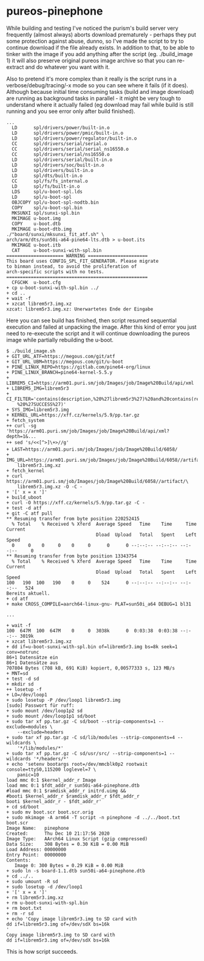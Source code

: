 # pureos-pinephone

While building and testing I've noticed the purism's build server very frequently (almost always) aborts download prematurely - perhaps they put some protection against abuse, dunno, so I've made the script to try to continue download if the file already exists. In addition to that, to be able to tinker with the image if you add anything after the script (eg. ./build_image 1) it will also preserve original pureos image archive so that you can re-extract and do whatever you want with it.

Also to pretend it's more complex than it really is the script runs in a verbose/debug/tracing/-x mode so you can see where it fails (if it does). Although because initial time consuming tasks (build and image download) are running as background tasks in parallel - it might be very tough to understand where it actually failed (eg download may fail while build is still running and you see error only after build finished).

```
...
  LD      spl/drivers/power/built-in.o
  LD      spl/drivers/power/pmic/built-in.o
  LD      spl/drivers/power/regulator/built-in.o
  CC      spl/drivers/serial/serial.o
  CC      spl/drivers/serial/serial_ns16550.o
  CC      spl/drivers/serial/ns16550.o
  LD      spl/drivers/serial/built-in.o
  LD      spl/drivers/soc/built-in.o
  LD      spl/drivers/built-in.o
  LD      spl/dts/built-in.o
  CC      spl/fs/fs_internal.o
  LD      spl/fs/built-in.o
  LDS     spl/u-boot-spl.lds
  LD      spl/u-boot-spl
  OBJCOPY spl/u-boot-spl-nodtb.bin
  COPY    spl/u-boot-spl.bin
  MKSUNXI spl/sunxi-spl.bin
  MKIMAGE u-boot.img
  COPY    u-boot.dtb
  MKIMAGE u-boot-dtb.img
./"board/sunxi/mksunxi_fit_atf.sh" \
arch/arm/dts/sun50i-a64-pine64-lts.dtb > u-boot.its
  MKIMAGE u-boot.itb
  CAT     u-boot-sunxi-with-spl.bin
===================== WARNING ======================
This board uses CONFIG_SPL_FIT_GENERATOR. Please migrate
to binman instead, to avoid the proliferation of
arch-specific scripts with no tests.
====================================================
  CFGCHK  u-boot.cfg
+ cp u-boot-sunxi-with-spl.bin ../
+ cd ..
+ wait -f
+ xzcat librem5r3.img.xz
xzcat: librem5r3.img.xz: Unerwartetes Ende der Eingabe
```

Here you can see build has finished, then script resumed sequential execution and failed at unpacking the image. After this kind of error you just need to re-execute the script and it will continue downloading the pureos image while partially rebuilding the u-boot.

```
$ ./build_image.sh 
+ GIT_URL_ATF=https://megous.com/git/atf
+ GIT_URL_UBM=https://megous.com/git/u-boot
+ PINE_LINUX_REPO=https://gitlab.com/pine64-org/linux
+ PINE_LINUX_BRANCH=pine64-kernel-5.5.y
+ LIBREM5_CI=https://arm01.puri.sm/job/Images/job/Image%20Build/api/xml
+ LIBREM5_IMG=librem5r3
+ CI_FILTER='contains(description,%20%27librem5r3%27)%20and%20contains(result,\
	%20%27SUCCESS%27)'
+ SYS_IMG=librem5r3.img
+ KERNEL_URL=https://xff.cz/kernels/5.9/pp.tar.gz
+ fetch_system
++ curl -sg 'https://arm01.puri.sm/job/Images/job/Image%20Build/api/xml?depth=1&...
++ sed 's/<<[^>]\+>//g'
+ LAST=https://arm01.puri.sm/job/Images/job/Image%20Build/6058/
+ IMG_URL=https://arm01.puri.sm/job/Images/job/Image%20Build/6058//artifact/\
	librem5r3.img.xz
+ fetch_kernel
+ curl https://arm01.puri.sm/job/Images/job/Image%20Build/6058//artifact/\
	librem5r3.img.xz -O -C -
+ '[' x = x ']'
+ build_uboot
+ curl -O https://xff.cz/kernels/5.9/pp.tar.gz -C -
+ test -d atf
+ git -C atf pull
** Resuming transfer from byte position 220252415
  % Total    % Received % Xferd  Average Speed   Time    Time     Time  Current
                                 Dload  Upload   Total   Spent    Left  Speed
  0     0    0     0    0     0      0      0 --:--:-- --:--:-- --:--:--     0
** Resuming transfer from byte position 13343754
  % Total    % Received % Xferd  Average Speed   Time    Time     Time  Current
                                 Dload  Upload   Total   Spent    Left  Speed
100   190  100   190    0     0    524      0 --:--:-- --:--:-- --:--:--   524
Bereits aktuell.
+ cd atf
+ make CROSS_COMPILE=aarch64-linux-gnu- PLAT=sun50i_a64 DEBUG=1 bl31

...

+ wait -f
100  647M  100  647M    0     0  3038k      0  0:03:38  0:03:38 --:--:-- 3019k
+ xzcat librem5r3.img.xz
+ dd if=u-boot-sunxi-with-spl.bin of=librem5r3.img bs=8k seek=1 conv=notrunc
86+1 Datensätze ein
86+1 Datensätze aus
707804 Bytes (708 kB, 691 KiB) kopiert, 0,00577333 s, 123 MB/s
+ MNT=sd
+ test -d sd
+ mkdir sd
++ losetup -f
+ LO=/dev/loop1
+ sudo losetup -P /dev/loop1 librem5r3.img
[sudo] Passwort für ruff: 
+ sudo mount /dev/loop1p2 sd
+ sudo mount /dev/loop1p1 sd/boot
+ sudo tar xf pp.tar.gz -C sd/boot --strip-components=1 --exclude=modules \
	--exclude=headers
+ sudo tar xf pp.tar.gz -C sd/lib/modules --strip-components=4 --wildcards \
	'*/lib/modules/*'
+ sudo tar xf pp.tar.gz -C sd/usr/src/ --strip-components=1 --wildcards '*/headers/*'
+ echo 'setenv bootargs root=/dev/mmcblk0p2 rootwait console=ttyS0,115200 loglevel=7 \
	panic=10
load mmc 0:1 $kernel_addr_r Image
load mmc 0:1 $fdt_addr_r sun50i-a64-pinephone.dtb
#load mmc 0:1 $ramdisk_addr_r initrd.uimg &&
#booti $kernel_addr_r $ramdisk_addr_r $fdt_addr_r
booti $kernel_addr_r - $fdt_addr_r'
+ cd sd/boot
+ sudo mv boot.scr boot.scr.orig
+ sudo mkimage -A arm64 -T script -n pinephone -d ../../boot.txt boot.scr
Image Name:   pinephone
Created:      Thu Dec 10 21:17:56 2020
Image Type:   AArch64 Linux Script (gzip compressed)
Data Size:    308 Bytes = 0.30 KiB = 0.00 MiB
Load Address: 00000000
Entry Point:  00000000
Contents:
   Image 0: 300 Bytes = 0.29 KiB = 0.00 MiB
+ sudo ln -s board-1.1.dtb sun50i-a64-pinephone.dtb
+ cd ../..
+ sudo umount -R sd
+ sudo losetup -d /dev/loop1
+ '[' x = x ']'
+ rm librem5r3.img.xz
+ rm u-boot-sunxi-with-spl.bin
+ rm boot.txt
+ rm -r sd
+ echo 'Copy image librem5r3.img to SD card with
dd if=librem5r3.img of=/dev/sdX bs=16k
'
Copy image librem5r3.img to SD card with
dd if=librem5r3.img of=/dev/sdX bs=16k
```

This is how script succeeds.
